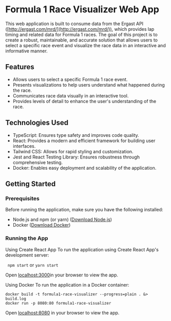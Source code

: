 # Formula 1 Race Visualizer Web App

This web application is built to consume data from the Ergast API ([http://ergast.com/mrd/](http://ergast.com/mrd/)), which provides lap timing and related data for Formula 1 races. The goal of this project is to create a robust, maintainable, and accurate solution that allows users to select a specific race event and visualize the race data in an interactive and informative manner.

## Features

- Allows users to select a specific Formula 1 race event.
- Presents visualizations to help users understand what happened during the race.
- Communicates race data visually in an interactive tool.
- Provides levels of detail to enhance the user's understanding of the race.

## Technologies Used

- TypeScript: Ensures type safety and improves code quality.
- React: Provides a modern and efficient framework for building user interfaces.
- Tailwind CSS: Allows for rapid styling and customization.
- Jest and React Testing Library: Ensures robustness through comprehensive testing.
- Docker: Enables easy deployment and scalability of the application.

## Getting Started

### Prerequisites

Before running the application, make sure you have the following installed:

- Node.js and npm (or yarn) ([Download Node.js](https://nodejs.org/))
- Docker ([Download Docker](https://www.docker.com/))

### Running the App

Using Create React App
To run the application using Create React App's development server:

` npm start` or `yarn start `

Open [localhost:3000](http://localhost:3000)in your browser to view the app.

Using Docker
To run the application in a Docker container:

```
docker build -t formula1-race-visualizer --progress=plain . &> build.log
docker run -p 8080:80 formula1-race-visualizer
```
Open [localhost:8080](http://localhost:8080) in your browser to view the app.

